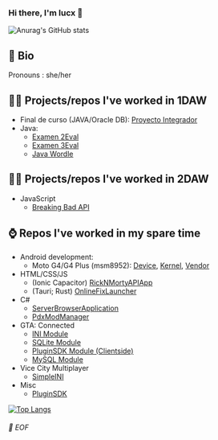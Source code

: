 ### Hi there, I'm lucx 👋

![Anurag's GitHub stats](https://github-readme-stats.vercel.app/api?username=lyuu17&show_icons=true&theme=radical)

## 📝 Bio
Pronouns : she/her

## 👩‍🎓 Projects/repos I've worked in 1DAW
 - Final de curso (JAVA/Oracle DB): [Proyecto Integrador](https://github.com/Lyuu17/java_proyecto_integrador)
 - Java: 
   - [Examen 2Eval](https://github.com/Lyuu17/java_1daw_programacion_examen2eval)
   - [Examen 3Eval](https://github.com/Lyuu17/java_1daw_programacion_examen3eval)
   - [Java Wordle](https://github.com/Lyuu17/java_wordle)

## 👩‍🎓 Projects/repos I've worked in 2DAW
 - JavaScript
   - [Breaking Bad API](https://github.com/Lyuu17/breakingbad_vueapi.git)

## ⌚ Repos I've worked in my spare time
 - Android development: 
   - Moto G4/G4 Plus (msm8952): [Device](https://github.com/Lyuu17/android_device_motorola_athene), 
                      [Kernel](https://github.com/Lyuu17/android_kernel_motorola_msm8952),
                      [Vendor](https://github.com/Lyuu17/android_vendor_motorola_athene)
 - HTML/CSS/JS
   - (Ionic Capacitor) [RickNMortyAPIApp](https://github.com/Lyuu17/RickNMortyAPIApp)
   - (Tauri; Rust) [OnlineFixLauncher](https://github.com/Lyuu17/OnlineFixLauncher.git)
 - C#
   - [ServerBrowserApplication](https://github.com/Lyuu17/ServerBrowserApplication.git)
   - [PdxModManager](https://github.com/Lyuu17/PdxModManager.git)
 - GTA: Connected
   - [INI Module](https://github.com/Lyuu17/gtac_ini)
   - [SQLite Module](https://github.com/Lyuu17/gtac_sqlite)
   - [PluginSDK Module (Clientside)](https://github.com/Lyuu17/gtac_pluginsdk)
   - [MySQL Module](https://github.com/Lyuu17/gtac_mysql)
 - Vice City Multiplayer
   - [SimpleINI](https://github.com/Lyuu17/vcmp_simpleini)
 - Misc
   - [PluginSDK](https://github.com/Lyuu17/plugin_sdk)

[![Top Langs](https://github-readme-stats.vercel.app/api/top-langs/?username=lyuu17&layout=compact&hide=smali,roff&exclude_repo=android_kernel_motorola_msm8952,android_kernel_bq_vegetafhd)](https://github.com/anuraghazra/github-readme-stats)

###### 💾 EOF
